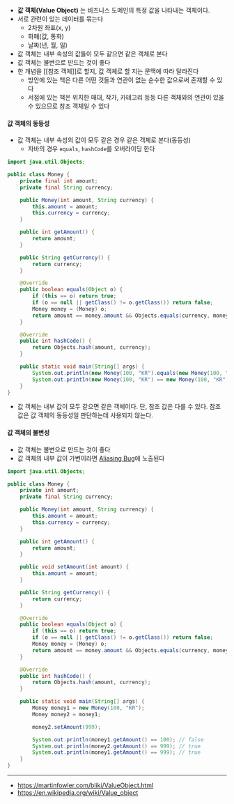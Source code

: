 - **값 객체(Value Object)** 는 비즈니스 도메인의 특정 값을 나타내는 객체이다.
- 서로 관련이 있는 데이터를 묶는다
	- 2차원 좌표(x, y)
	- 화폐(값, 통화)
	- 날짜(년, 월, 일)
- 값 객체는 내부 속성의 값들이 모두 같으면 같은 객체로 본다
- 값 객체는 불변으로 만드는 것이 좋다
- 한 개념을 [[참조 객체]]로 할지, 값 객체로 할 지는 문맥에 따라 달라진다
	- 방안에 있는 책은 다른 어떤 것들과 연관이 없는 순수한 값으로써 존재할 수 있다
	- 서점에 있는 책은 위치한 매대, 작가, 카테고리 등등 다른 객체와의 연관이 있을 수 있으므로 참조 객체일 수 있다
#### 값 객체의 동등성
- 값 객체는 내부 속성의 값이 모두 같은 경우 같은 객체로 본다(동등성)
	- 자바의 경우 `equals`, `hashCode`를 오버라이딩 한다

```Java
import java.util.Objects;

public class Money {
    private final int amount;
    private final String currency;

    public Money(int amount, String currency) {
        this.amount = amount;
        this.currency = currency;
    }

    public int getAmount() {
        return amount;
    }

    public String getCurrency() {
        return currency;
    }

    @Override
    public boolean equals(Object o) {
        if (this == o) return true;
        if (o == null || getClass() != o.getClass()) return false;
        Money money = (Money) o;
        return amount == money.amount && Objects.equals(currency, money.currency);
    }

    @Override
    public int hashCode() {
        return Objects.hash(amount, currency);
    }

	public static void main(String[] args) {
		System.out.println(new Money(100, "KR").equals(new Money(100, "KR"))); // true
		System.out.println(new Money(100, "KR") == new Money(100, "KR")); // false
	}
}
```
-  값 객체는 내부 값이 모두 같으면 같은 객체이다. 단, 참조 값은 다를 수 있다. 참조 값은 값 객체의 동등성일 판단하는데 사용되지 않는다.

#### 값 객체의 불변성
- 값 객체는 불변으로 만드는 것이 좋다
- 값 객체의 내부 값이 가변이라면 [Aliasing Bug](https://martinfowler.com/bliki/AliasingBug.html)에 노출된다

```Java
import java.util.Objects;

public class Money {
    private int amount;
    private final String currency;

    public Money(int amount, String currency) {
        this.amount = amount;
        this.currency = currency;
    }

    public int getAmount() {
        return amount;
    }

	public void setAmount(int amount) {
		this.amount = amount;
	}

    public String getCurrency() {
        return currency;
    }

    @Override
    public boolean equals(Object o) {
        if (this == o) return true;
        if (o == null || getClass() != o.getClass()) return false;
        Money money = (Money) o;
        return amount == money.amount && Objects.equals(currency, money.currency);
    }

    @Override
    public int hashCode() {
        return Objects.hash(amount, currency);
    }

	public static void main(String[] args) {
		Money money1 = new Money(100, "KR");
		Money money2 = money1;

		money2.setAmount(999);

		System.out.println(money1.getAmount() == 100); // false
		System.out.println(money2.getAmount() == 999); // true
		System.out.println(money1.getAmount() == 999); // true
	}
}
```


---
- https://martinfowler.com/bliki/ValueObject.html
- https://en.wikipedia.org/wiki/Value_object